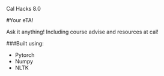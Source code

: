 Cal Hacks 8.0

#Your eTA!

Ask it anything! Including course advise and resources at cal!

###Built using:
- Pytorch
- Numpy
- NLTK

